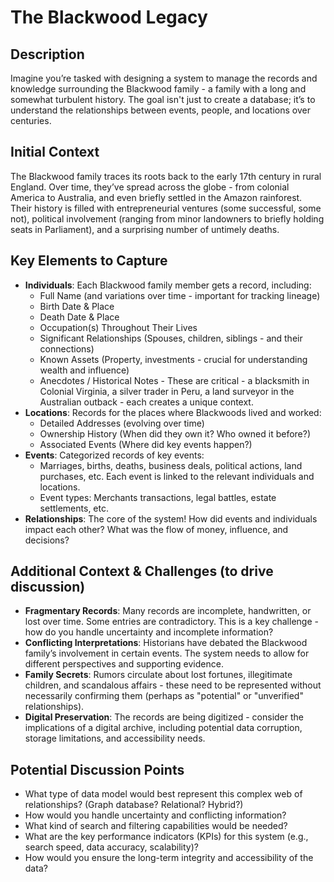 # The Blackwood Legacy

## Description

Imagine you’re tasked with designing a system to manage the records and knowledge surrounding the Blackwood family - a family with a long and somewhat turbulent history. The goal isn't just to create a database; it’s to understand the relationships between events, people, and locations over centuries.

## Initial Context

The Blackwood family traces its roots back to the early 17th century in rural England. Over time, they’ve spread across the globe - from colonial America to Australia, and even briefly settled in the Amazon rainforest. Their history is filled with entrepreneurial ventures (some successful, some not), political involvement (ranging from minor landowners to briefly holding seats in Parliament), and a surprising number of untimely deaths.

## Key Elements to Capture

- **Individuals**: Each Blackwood family member gets a record, including:
  - Full Name (and variations over time - important for tracking lineage)
  - Birth Date & Place
  - Death Date & Place
  - Occupation(s) Throughout Their Lives
  - Significant Relationships (Spouses, children, siblings - and their connections)
  - Known Assets (Property, investments - crucial for understanding wealth and influence)
  - Anecdotes / Historical Notes - These are critical - a blacksmith in Colonial Virginia, a silver trader in Peru, a land surveyor in the Australian outback - each creates a unique context.
- **Locations**: Records for the places where Blackwoods lived and worked:
  - Detailed Addresses (evolving over time)
  - Ownership History (When did they own it? Who owned it before?)
  - Associated Events (Where did key events happen?)
- **Events**: Categorized records of key events:
  - Marriages, births, deaths, business deals, political actions, land purchases, etc. Each event is linked to the relevant individuals and locations.
  - Event types: Merchants transactions, legal battles, estate settlements, etc.
- **Relationships**: The core of the system! How did events and individuals impact each other? What was the flow of money, influence, and decisions?

## Additional Context & Challenges (to drive discussion)

- **Fragmentary Records**: Many records are incomplete, handwritten, or lost over time. Some entries are contradictory. This is a key challenge - how do you handle uncertainty and incomplete information?
- **Conflicting Interpretations**: Historians have debated the Blackwood family’s involvement in certain events. The system needs to allow for different perspectives and supporting evidence.
- **Family Secrets**: Rumors circulate about lost fortunes, illegitimate children, and scandalous affairs - these need to be represented without necessarily confirming them (perhaps as "potential" or "unverified" relationships).
- **Digital Preservation**: The records are being digitized - consider the implications of a digital archive, including potential data corruption, storage limitations, and accessibility needs.

## Potential Discussion Points

- What type of data model would best represent this complex web of relationships? (Graph database? Relational? Hybrid?)
- How would you handle uncertainty and conflicting information?
- What kind of search and filtering capabilities would be needed?
- What are the key performance indicators (KPIs) for this system (e.g., search speed, data accuracy, scalability)?
- How would you ensure the long-term integrity and accessibility of the data?